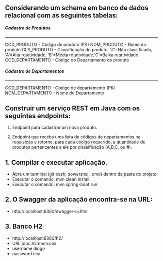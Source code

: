 ## Considerando um schema em banco de dados relacional com as seguintes tabelas:

##### Cadastro de Produtos
--------------------
COD_PRODUTO  - Código do produto (PK)
NOM_PRODUTO  - Nome do produto
CLS_PRODUTO  - Classificação do produto: '#'=Não classificado, 'A'=Alta rotatividade, 'B'=Média rotatividade,'C'=Baixa rotatividade
COD_DEPARTAMENTO  - Código do Departamento do produto

 
 
##### Cadastro de Departamentos
-------------------------
COD_DEPARTAMENTO  - Código de departamento (PK)
NOM_DEPARTAMENTO  - Nome do Departamento


## Construir um serviço REST em Java com os seguintes endpoints:

1) Endpoint para cadastrar um novo produto.

2) Endpoint que receba uma lista de códigos de departamentos na requisição e retorne, para cada código requerido, a quantidade de produtos pertencentes a ele por classificação (A,B,C, ou #).


## 1. Compilar e executar aplicação.
 - Abra um terminal (git bash, powershell, cmd) dentro da pasta do projeto
 - Executar o comando: mvn clean install
 - Executar o comando: mvn spring-boot:run

## 2. O Swagger da aplicação encontra-se na URL: 
 - http://localhost:8080/swagger-ui.html

## 3. Banco H2
 - http://localhost:8080/h2/
 - URL jdbc:h2:mem:cea
 - username diogo
 - password cea
